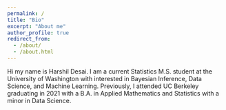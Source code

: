 ```yaml
---
permalink: /
title: "Bio"
excerpt: "About me"
author_profile: true
redirect_from: 
  - /about/
  - /about.html
---
```


Hi my name is Harshil Desai. I am a current Statistics M.S. student at the University of Washington with interested in Bayesian Inference, Data Science, and Machine Learning. Previously, I attended UC Berkeley graduating in 2021 with a B.A. in Applied Mathematics and Statistics with a minor in Data Science.